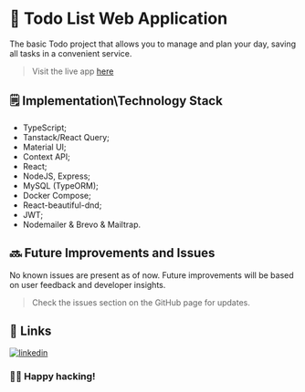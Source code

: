 # 📃 Todo List Web Application

The basic Todo project that allows you to manage and plan your day, saving all tasks in a convenient service.
 > Visit the live app [here](https://todoo-kohl.vercel.app/)

## 🗒️ Implementation\Technology Stack

 - TypeScript;
 - Tanstack/React Query;
 - Material UI;
 - Context API;
 - React;
 - NodeJS, Express;
 - MySQL (TypeORM);
 - Docker Compose;
 - React-beautiful-dnd;
 - JWT;
 - Nodemailer & Brevo & Mailtrap.

## 🔜 Future Improvements and Issues

No known issues are present as of now. Future improvements will be based on user feedback and developer insights.
 
> Check the issues section on the GitHub page for updates.

## 🔗 Links

[![linkedin](https://img.shields.io/badge/linkedin-0A66C2?style=for-the-badge&logo=linkedin&logoColor=white)](https://www.linkedin.com/in/oleh-kozakk/)

### 👨‍💻 Happy hacking!

